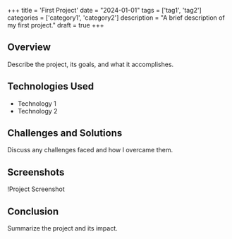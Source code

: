 +++
title = 'First Project'
date = "2024-01-01"
tags = ['tag1', 'tag2']
categories = ['category1', 'category2']
description = "A brief description of my first project."
draft = true
+++

## Overview
Describe the project, its goals, and what it accomplishes.

## Technologies Used
- Technology 1
- Technology 2

## Challenges and Solutions
Discuss any challenges faced and how I overcame them.

## Screenshots
!Project Screenshot

## Conclusion
Summarize the project and its impact.
